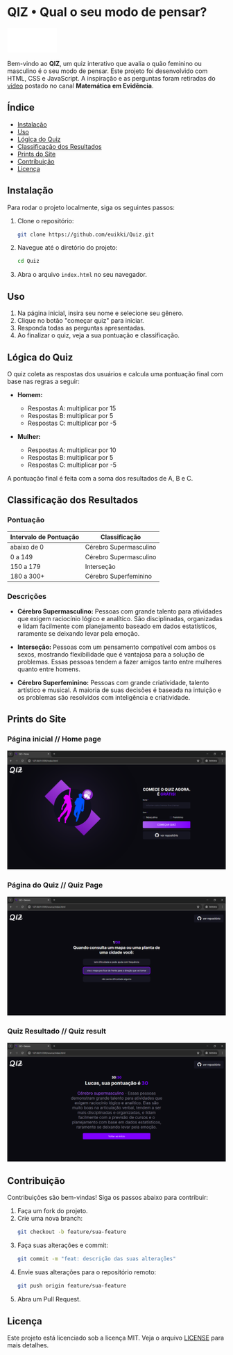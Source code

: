 

# QIZ • Qual o seu modo de pensar?

![Logo](assets/icons/logo.png)

Bem-vindo ao **QIZ**, um quiz interativo que avalia o quão feminino ou masculino é o seu modo de pensar. Este projeto foi desenvolvido com HTML, CSS e JavaScript. A inspiração e as perguntas foram retiradas do [vídeo](https://www.youtube.com/watch?v=otOA69fQJBQ&t=759s) postado no canal **Matemática em Evidência**.

## Índice

- [Instalação](#instalação)
- [Uso](#uso)
- [Lógica do Quiz](#lógica-do-quiz)
- [Classificação dos Resultados](#classificação-dos-resultados)
- [Prints do Site](#prints-do-site)
- [Contribuição](#contribuição)
- [Licença](#licença)

## Instalação

Para rodar o projeto localmente, siga os seguintes passos:

1. Clone o repositório:
   ```bash
   git clone https://github.com/euikki/Quiz.git
   ```
2. Navegue até o diretório do projeto:
   ```bash
   cd Quiz
   ```
3. Abra o arquivo `index.html` no seu navegador.

## Uso

1. Na página inicial, insira seu nome e selecione seu gênero.
2. Clique no botão "começar quiz" para iniciar.
3. Responda todas as perguntas apresentadas.
4. Ao finalizar o quiz, veja a sua pontuação e classificação.

## Lógica do Quiz

O quiz coleta as respostas dos usuários e calcula uma pontuação final com base nas regras a seguir:

- **Homem:**
  - Respostas A: multiplicar por 15
  - Respostas B: multiplicar por 5
  - Respostas C: multiplicar por -5

- **Mulher:**
  - Respostas A: multiplicar por 10
  - Respostas B: multiplicar por 5
  - Respostas C: multiplicar por -5

A pontuação final é feita com a soma dos resultados de A, B e C.

## Classificação dos Resultados

### Pontuação

| Intervalo de Pontuação | Classificação |
|------------------------|---------------|
| abaixo de 0            | Cérebro Supermasculino |
| 0 a 149                | Cérebro Supermasculino |
| 150 a 179              | Interseção |
| 180 a 300+              | Cérebro Superfeminino |

### Descrições

- **Cérebro Supermasculino:** Pessoas com grande talento para atividades que exigem raciocínio lógico e analítico. São disciplinadas, organizadas e lidam facilmente com planejamento baseado em dados estatísticos, raramente se deixando levar pela emoção.

- **Interseção:** Pessoas com um pensamento compatível com ambos os sexos, mostrando flexibilidade que é vantajosa para a solução de problemas. Essas pessoas tendem a fazer amigos tanto entre mulheres quanto entre homens.

- **Cérebro Superfeminino:** Pessoas com grande criatividade, talento artístico e musical. A maioria de suas decisões é baseada na intuição e os problemas são resolvidos com inteligência e criatividade.

## Prints do Site
### Página inicial // Home page
![image](assets/images/img_01.png)

### Página do Quiz // Quiz Page
![image](assets/images/img_02.png)

### Quiz Resultado // Quiz result
![image](assets/images/img_03.png)


## Contribuição

Contribuições são bem-vindas! Siga os passos abaixo para contribuir:

1. Faça um fork do projeto.
2. Crie uma nova branch:
   ```bash
   git checkout -b feature/sua-feature
   ```
3. Faça suas alterações e commit:
   ```bash
   git commit -m "feat: descrição das suas alterações"
   ```
4. Envie suas alterações para o repositório remoto:
   ```bash
   git push origin feature/sua-feature
   ```
5. Abra um Pull Request.

## Licença

Este projeto está licenciado sob a licença MIT. Veja o arquivo [LICENSE](LICENSE) para mais detalhes.
